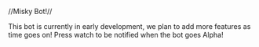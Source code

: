 //Misky Bot!//

This bot is currently in early development, we plan to add more features as time goes on! Press watch to be notified when the bot goes Alpha!
